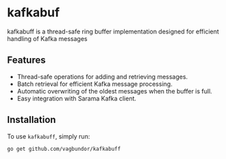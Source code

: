 # kafkabuf
kafkabuff is a thread-safe ring buffer implementation designed for efficient handling of Kafka messages

## Features

- Thread-safe operations for adding and retrieving messages.
- Batch retrieval for efficient Kafka message processing.
- Automatic overwriting of the oldest messages when the buffer is full.
- Easy integration with Sarama Kafka client.

## Installation

To use `kafkabuff`, simply run:

```bash
go get github.com/vagbundor/kafkabuff

